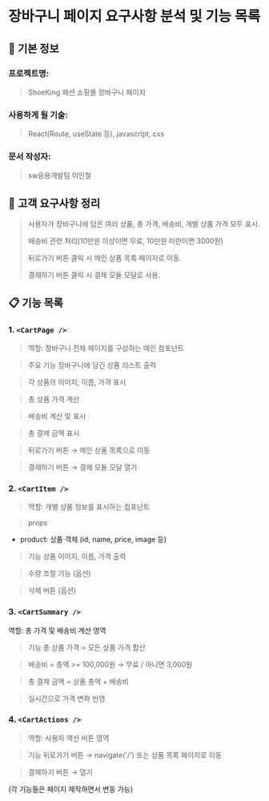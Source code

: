 # 장바구니 페이지 요구사항 분석 및 기능 목록

## 📌 기본 정보
### 프로젝트명: 
> ShoeKing 패션 쇼핑몰 장바구니 페이지

### 사용하게 될 기술: 
> React(Route, useState 등), javascript, css

### 문서 작성자: 
> sw응용개발팀 이인철

## 📝 고객 요구사항 정리
> 사용자가 장바구니에 담은 여러 상품, 총 가격, 배송비, 개별 상품 가격 모두 표시.
> 
> 배송비 관련 처리(10만원 이상이면 무료, 10만원 미만이면 3000원)
> 
> 뒤로가기 버튼 클릭 시 메인 상품 목록 페이지로 이동.
> 
> 결제하기 버튼 클릭 시 결제 모듈 모달로 사용.

## 📋 기능 목록
### 1. `<CartPage />`
> 역할: 장바구니 전체 페이지를 구성하는 메인 컴포넌트

> 주요 기능
>장바구니에 담긴 상품 리스트 출력

> 각 상품의 이미지, 이름, 가격 표시

> 총 상품 가격 계산

> 배송비 계산 및 표시

> 총 결제 금액 표시

> 뒤로가기 버튼 → 메인 상품 목록으로 이동

> 결제하기 버튼 → 결제 모듈 모달 열기

### 2. `<CartItem />`
> 역할: 개별 상품 정보를 표시하는 컴포넌트

> props
- product: 상품 객체 (id, name, price, image 등)

> 기능
> 상품 이미지, 이름, 가격 출력

> 수량 조절 기능 (옵션)

> 삭제 버튼 (옵션)

### 3. `<CartSummary />`
역할: 총 가격 및 배송비 계산 영역

> 기능
> 총 상품 가격 = 모든 상품 가격 합산

> 배송비 = 총액 >= 100,000원 → 무료 / 아니면 3,000원

> 총 결제 금액 = 상품 총액 + 배송비

> 실시간으로 가격 변화 반영

### 4. `<CartActions />`
>역할: 사용자 액션 버튼 영역

> 기능
> 뒤로가기 버튼 → navigate('/') 또는 상품 목록 페이지로 이동

> 결제하기 버튼 → <PaymentModal /> 열기

(각 기능들은 페이지 제작하면서 변동 가능)
